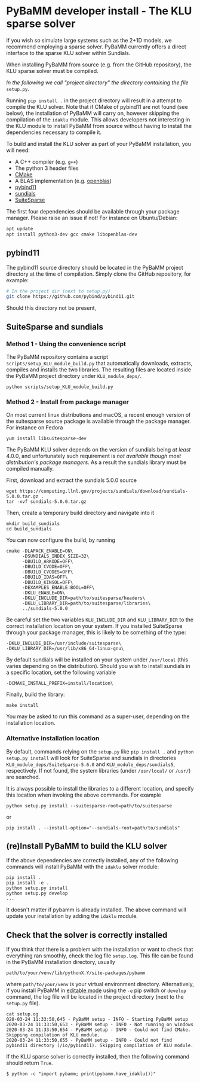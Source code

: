 # PyBaMM developer install - The KLU sparse solver
If you wish so simulate large systems such as the 2+1D models, we recommend employing a
sparse solver.
PyBaMM currently offers a direct interface to the sparse KLU solver within Sundials.

When installing PyBaMM from source (e.g. from the GitHub repository), the KLU sparse solver must
be compiled.

_In the following we call "project directory" the directory containing the file_ `setup.py`.

Running `pip install .` in the project directory will result in a attempt to compile the
KLU solver.
Note that if CMake of pybind11 are not found (see below), the installation of PyBaMM will carry on, however skipping
the compilation of the `idaklu` module. This allows developers not interesting in the KLU module to install PyBaMM from source
without having to install the dependencies necessary to compile it.

To build and install the KLU solver as part of your PyBaMM installation, you will need:
+ A C++ compiler (e.g. `g++`)
+ The python 3 header files
+ [CMake](https://cmake.org/)
+ A BLAS implementation (e.g. [openblas](https://www.openblas.net/))
+ [pybind11](https://github.com/pybind/pybind11)
+ [sundials](https://computing.llnl.gov/projects/sundials)
+ [SuiteSparse](http://faculty.cse.tamu.edu/davis/suitesparse.html)

The first four dependencies should be available through your package manager.
Please raise an issue if not!
For instance on Ubuntu/Debian:
```bash
apt update
apt install python3-dev gcc cmake libopenblas-dev
```

## pybind11
The pybind11 source directory should be located in the PyBaMM project directory at the time of
compilation.
Simply clone the GitHub repository, for example:
```bash
# In the project dir (next to setup.py)
git clone https://github.com/pybind/pybind11.git
```
Should this directory not be present,

## SuiteSparse and sundials
### Method 1 - Using the convenience script
The PyBaMM repository contains a script `scripts/setup_KLU_module_build.py` that automatically
downloads, extracts, compiles and installs the two libraries.
The resulting files are located inside the PyBaMM project directory under `KLU_module_deps/`.
```
python scripts/setup_KLU_module_build.py
```

### Method 2 - Install from package manager
On most current linux distributions and macOS, a recent enough version of
the suitesparse source package is available through the package manager.
For instance on Fedora
```
yum install libsuitesparse-dev
```
The PyBaMM KLU solver depends on the version of sundials being _at least_ 4.0.0, and unfortunately such requirement is _not available though most distribution's package managers_.
As a result the sundials library must be compiled manually.

First, download and extract the sundials 5.0.0 source
```
wget https://computing.llnl.gov/projects/sundials/download/sundials-5.0.0.tar.gz .
tar -xvf sundials-5.0.0.tar.gz
```
Then, create a temporary build directory and navigate into it
```
mkdir build_sundials
cd build_sundials
```
You can now configure the build, by running
```
cmake -DLAPACK_ENABLE=ON\
      -DSUNDIALS_INDEX_SIZE=32\
      -DBUILD_ARKODE=OFF\
      -DBUILD_CVODE=OFF\
      -DBUILD_CVODES=OFF\
      -DBUILD_IDAS=OFF\
      -DBUILD_KINSOL=OFF\
      -DEXAMPLES_ENABLE:BOOL=OFF\
      -DKLU_ENABLE=ON\
      -DKLU_INCLUDE_DIR=path/to/suitesparse/headers\
      -DKLU_LIBRARY_DIR=path/to/suitesparse/libraries\
      ../sundials-5.0.0
```
Be careful set the two variables `KLU_INCLUDE_DIR` and `KLU_LIBRARY_DIR`
to the correct installation location on your system.
If you installed SuiteSparse through your package manager, this is likely to be something of
the type:
```
-DKLU_INCLUDE_DIR=/usr/include/suitesparse\
-DKLU_LIBRARY_DIR=/usr/lib/x86_64-linux-gnu\
```
By default sundials will be installed on your system under `/usr/local` (this varies depending on the
distribution).
Should you wish to install sundials in a specific location, set the following variable
```
-DCMAKE_INSTALL_PREFIX=install/location\
```
Finally, build the library:
```
make install
```
You may be asked to run this command as a super-user, depending on the installation location.

### Alternative installation location
By default, commands relying on the `setup.py` like `pip install .` and  `python setup.py install`
will look for SuiteSparse and sundials in directories `KLU_module_deps/SuiteSparse-5.6.0` and
`KLU_module_deps/sundials5`, respectively.
If not found, the system libraries (under `/usr/local/` or `/usr/`) are searched.

It is always possible to install the libraries to a different location, and specify this location
when invoking the above commands.
For example

```
python setup.py install --suitesparse-root=path/to/suitesparse
```
or
```
pip install . --install-option="--sundials-root=path/to/sundials"
```

## (re)Install PyBaMM to build the KLU solver
If the above dependencies are correctly installed, any of the following commands
will install PyBaMM with the `idaklu` solver module:
```
pip install .
pip install -e .
python setup.py install
python setup.py develop
...
```
It doesn't matter if pybamm is already installed. The above command will update your installation by adding the `idaklu` module.

## Check that the solver is correctly installed
If you think that there is a problem with the installation or want to check that everything ran smoothly, check the log file `setup.log`.
This file can be found in the PyBaMM installation directory, usually
```
path/to/your/venv/lib/pythonX.Y/site-packages/pybamm
```
where `path/to/your/venv` is your virtual environment directory.
Alternatively, if you install PyBaMM in [editable mode](https://pip.pypa.io/en/stable/reference/pip_install/#editable-installs) using the `-e` pip switch or `develop` command, the log file will be located in the project directory (next to the `setup.py` file).
```
cat setup.og
020-03-24 11:33:50,645 - PyBaMM setup - INFO - Starting PyBaMM setup
2020-03-24 11:33:50,653 - PyBaMM setup - INFO - Not running on windows
2020-03-24 11:33:50,654 - PyBaMM setup - INFO - Could not find CMake. Skipping compilation of KLU module.
2020-03-24 11:33:50,655 - PyBaMM setup - INFO - Could not find pybind11 directory (/io/pybind11). Skipping compilation of KLU module.
```
If the KLU sparse solver is correctly installed, then the following command
should return `True`.
```
$ python -c "import pybamm; print(pybamm.have_idaklu())"
```
